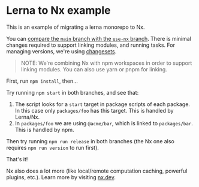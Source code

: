 # Lerna to Nx example

This is an example of migrating a lerna monorepo to Nx.

You can [compare the `main` branch with the `use-nx` branch](https://github.com/jaysoo/example-lerna-to-nx/pull/1). There is minimal changes required to support linking modules, and running tasks. For managing versions, we're using [changesets](https://github.com/changesets/changesets).

> NOTE: We're combining Nx with npm workspaces in order to support linking modules. You can also use yarn or pnpm for linking.

First, run `npm install`, then...

Try running `npm start` in both branches, and see that:

1. The script looks  for a  `start` target in package scripts of each package. In this case only `packages/foo` has this target. This is handled by Lerna/Nx.
2. In `packages/foo` we are using `@acme/bar`, which is linked to `packages/bar`. This is handled by npm.

Then try running `npm run release` in both branches (the Nx one also requires `npm run version` to run  first).

That's it!

Nx also does a lot more (like local/remote computation caching, powerful plugins, etc.). Learn more by visiting [nx.dev](https://nx.dev/).

